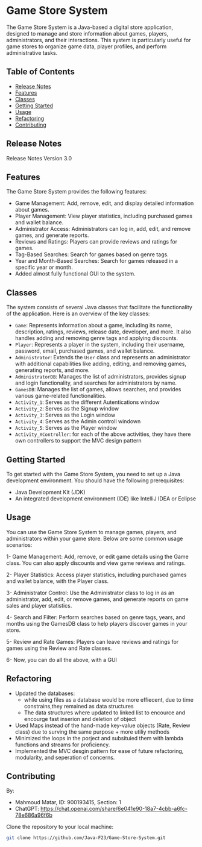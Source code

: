 # Game Store System

The Game Store System is a Java-based a digital store application, designed to manage and store information about games, players, administrators, and their interactions. This system is particularly useful for game stores to organize game data, player profiles, and perform administrative tasks.



## Table of Contents

- [Release Notes](#release-notes)
- [Features](#features)
- [Classes](#classes)
- [Getting Started](#getting-started)
- [Usage](#usage)
- [Refactoring](#Refactoring-Reasoning)
- [Contributing](#contributing)


## Release Notes
Release Notes Version 3.0

## Features

The Game Store System provides the following features:

- Game Management: Add, remove, edit, and display detailed information about games.
- Player Management: View player statistics, including purchased games and wallet balance.
- Administrator Access: Administrators can log in, add, edit, and remove games, and generate reports.
- Reviews and Ratings: Players can provide reviews and ratings for games.
- Tag-Based Searches: Search for games based on genre tags.
- Year and Month-Based Searches: Search for games released in a specific year or month.
- Added almost fully functional GUI to the system. 

## Classes

The system consists of several Java classes that facilitate the functionality of the application. Here is an overview of the key classes:

- `Game`: Represents information about a game, including its name, description, ratings, reviews, release date, developer, and more. It also handles adding and removing genre tags and applying discounts.
- `Player`: Represents a player in the system, including their username, password, email, purchased games, and wallet balance.
- `Administrator`: Extends the `User` class and represents an administrator with additional capabilities like adding, editing, and removing games, generating reports, and more.
- `AdministratorDB`: Manages the list of administrators, provides signup and login functionality, and searches for administrators by name.
- `GamesDB`: Manages the list of games, allows searches, and provides various game-related functionalities.
- `Activity_1`: Serves as the different Autentications window
- `Activity_2`: Serves as the Signup window
- `Activity_3`: Serves as the Login window
- `Activity_4`: Serves as the Admin controll windown
- `Activity_5`: Serves as the Player window
- `Activity_XController`: for each of the above activities, they have there own controllers to support the MVC design pattern

## Getting Started

To get started with the Game Store System, you need to set up a Java development environment. You should have the following prerequisites:

- Java Development Kit (JDK)
- An integrated development environment (IDE) like IntelliJ IDEA or Eclipse

## Usage
You can use the Game Store System to manage games, players, and administrators within your game store. Below are some common usage scenarios:

1- Game Management: Add, remove, or edit game details using the Game class. You can also apply discounts and view game reviews and ratings.

2- Player Statistics: Access player statistics, including purchased games and wallet balance, with the Player class.

3- Administrator Control: Use the Administrator class to log in as an administrator, add, edit, or remove games, and generate reports on game sales and player statistics.

4- Search and Filter: Perform searches based on genre tags, years, and months using the GamesDB class to help players discover games in your store.

5- Review and Rate Games: Players can leave reviews and ratings for games using the Review and Rate classes.

6- Now, you can do all the above, with a GUI

## Refactoring
- Updated the databases:
    - while using files as a database would be more effiecent, due to time constrains,they remained as data structures
    - The data structures where updated to linked list to encource and encourge fast inserion and deletion of object
- Used Maps instead of the hand-made  key-value objects (Rate, Review class) due to surving the same purpose + more utiliy methods
- Minimized the loops in the porject and subsituied them with lambda functions and streams for proficiency.
- Implemented the MVC desgin pattern for ease of future refactoring, modularity, and seperation of concerns. 

## Contributing
By:
- Mahmoud Matar, ID: 900193415, Section: 1
- ChatGPT: https://chat.openai.com/share/6e041e90-18a7-4cbb-a6fc-78e686a96f6b

Clone the repository to your local machine:

```bash
git clone https://github.com/Java-F23/Game-Store-System.git



